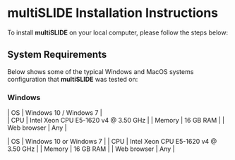 # multiSLIDE Installation Instructions  

To install **multiSLIDE** on your local computer, please follow the steps below: 

## System Requirements


Below shows some of the typical Windows and MacOS systems configuration that **multiSLIDE** was tested on:  

### Windows 

|  OS |  Windows 10 / Windows 7 |  
|  CPU  |  Intel Xeon CPU E5-1620 v4 @ 3.50 GHz  |
|  Memory |  16 GB RAM  |
|  Web browser |  Any | 




| OS | Windows 10 or Windows 7 |
| CPU | Intel Xeon CPU E5-1620 v4 @ 3.50 GHz |
| Memory | 16 GB RAM |
| Web browser | Any |






